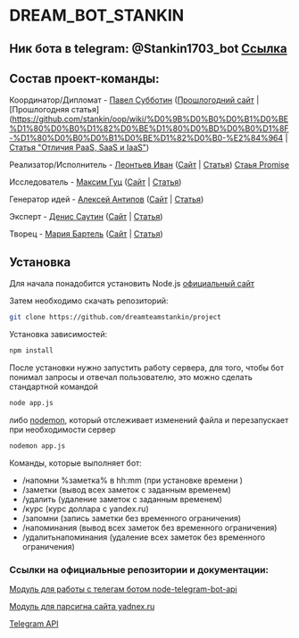 # DREAM_BOT_STANKIN
## Ник бота в telegram: @Stankin1703_bot [Ссылка](https://t.me/@Stankin1703_bot)


## Состав проект-команды:

Координатор/Дипломат - [Павел Субботин](https://github.com/paulsub) ([Прошлогодний сайт](http://paul.1gb.ru/stankin/oop/sandbox/idb-13-13/Subbotin/) | [Прошлогодняя статья](https://github.com/stankin/oop/wiki/%D0%9B%D0%B0%D0%B1%D0%BE%D1%80%D0%B0%D1%82%D0%BE%D1%80%D0%BD%D0%B0%D1%8F-%D1%80%D0%B0%D0%B1%D0%BE%D1%82%D0%B0-%E2%84%964 | [Статья "Отличия PaaS, SaaS и IaaS"](https://github.com/stankin/inet-2017/wiki/%D0%9E%D1%82%D0%BB%D0%B8%D1%87%D0%B8%D1%8F-PaaS,-SaaS-%D0%B8-IaaS))

Реализатор/Исполнитель - [Леонтьев Иван](https://github.com/ivanleontev) ([Сайт](http://paul.1gb.ru/stankin/oop/sandbox/idb-13-13/leontev/) | [Статья](https://github.com/stankin/oop/wiki/%D0%A2%D1%8D%D0%B3%D0%B8-HTML.--a)) [Стаья Promise](https://github.com/stankin/inet-2017/wiki/Promise)

Исследователь - [Максим Гуц](https://github.com/MaximGuts) ([Сайт](http://paul.1gb.ru/stankin/oop/sandbox/idb-13-13/Guts/) | [Статья](https://github.com/stankin/oop/wiki/UML.-%D0%94%D0%B8%D0%B0%D0%B3%D1%80%D0%B0%D0%BC%D0%BC%D0%B0-%D0%B4%D0%B5%D1%8F%D1%82%D0%B5%D0%BB%D1%8C%D0%BD%D0%BE%D1%81%D1%82%D0%B8))

Генератор идей - [Алексей Антипов](https://github.com/Alexey28) ([Сайт](http://paul.1gb.ru/stankin/oop/sandbox/idb-13-13/Antipov/) | [Статья](https://github.com/stankin/oop/wiki/%D0%9B%D0%B0%D0%B1%D0%BE%D1%80%D0%B0%D1%82%D0%BE%D1%80%D0%BD%D0%B0%D1%8F-%D1%80%D0%B0%D0%B1%D0%BE%D1%82%D0%B0-%E2%84%966))

Эксперт - [Денис Саутин](https://github.com/SautinDenis) ([Сайт](http://paul.1gb.ru/stankin/oop/sandbox/idb-13-13/Sautin/)  | [Статья](https://github.com/stankin/oop/wiki/UML.-%D0%94%D0%B8%D0%B0%D0%B3%D1%80%D0%B0%D0%BC%D0%BC%D0%B0-%D1%80%D0%B0%D0%B7%D0%B2%D0%B5%D1%80%D1%82%D1%8B%D0%B2%D0%B0%D0%BD%D0%B8%D1%8F))

Творец - [Мария Бартель](https://github.com/mariabartel) ([Сайт](http://paul.1gb.ru/stankin/oop/sandbox/idb-13-13/Bartel/) | [Статья](https://github.com/stankin/oop/wiki/%D0%A2%D0%B5%D0%B3%D0%B8-HTML.-Style))


## Установка
Для начала понадобится установить Node.js [официальный сайт](https://nodejs.org/en/)

Затем необходимо скачать репозиторий:
```bash
git clone https://github.com/dreamteamstankin/project
```
Установка зависимостей:
```bash
npm install
```
После установки нужно запустить работу сервера, для того, чтобы бот понимал запросы и отвечал пользователю, это можно сделать стандартной командой 
```bash
node app.js
```
либо [nodemon](https://github.com/remy/nodemon), который отслеживает изменений файла и перезапускает при необходимости сервер
```bash
nodemon app.js
```

Команды, которые выполняет бот:
- /напомни %заметка% в hh:mm (при установке времени )
- /заметки (вывод всех заметок с заданным временем)
- /удалить (удаление заметок с заданным временем)
- /курс (курс доллара с yandex.ru)
- /запомни (запись заметки без временного ограничения)
- /напоминания (вывод всех заметок без временного ограничения)
- /удалитьнапоминания (удаление всех заметок без временного ограничения)

### Ссылки на официальные репозитории и документации:
[Модуль для работы с телегам ботом node-telegram-bot-api](https://github.com/yagop/node-telegram-bot-api)

[Модуль для парсигна сайта yadnex.ru](https://github.com/rchipka/node-osmosis)

[Telegram API](https://core.telegram.org/bots/api)


